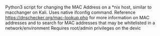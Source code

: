 Python3 script for changing the MAC Address on a *nix host, similar to macchanger on Kali. Uses native ifconfig command. 
Reference https://dnschecker.org/mac-lookup.php for more information on MAC addresses and to search for MAC addresses that may be whitelisted in a network/environment
Requires root/admin privileges on the devic
